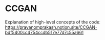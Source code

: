 # CCGAN

Explanation of high-level concepts of the code: https://pravanomprakash.notion.site/CCGAN-bdf5400cc4754ccdb517e77d7c55a661

